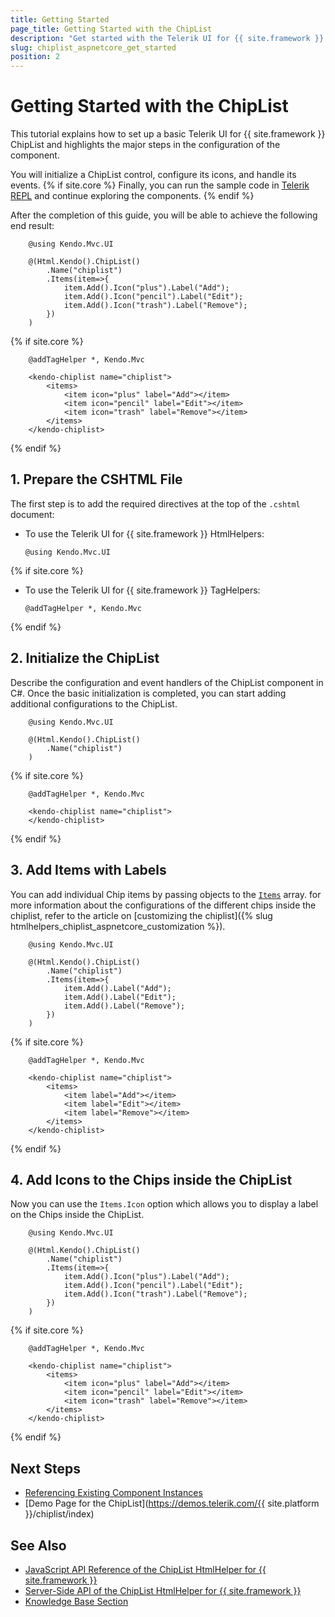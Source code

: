 ```yaml
---
title: Getting Started
page_title: Getting Started with the ChipList
description: "Get started with the Telerik UI for {{ site.framework }} and learn how to create, initialize, and enable the component by following the complete step-by-step tutorial."
slug: chiplist_aspnetcore_get_started
position: 2
---
```


# Getting Started with the ChipList

This tutorial explains how to set up a basic Telerik UI for {{ site.framework }} ChipList and highlights the major steps in the configuration of the component.

You will initialize a ChipList control, configure its icons, and handle its events. 
{% if site.core %}
Finally, you can run the sample code in [Telerik REPL](https://netcorerepl.telerik.com/) and continue exploring the components.
{% endif %}

After the completion of this guide, you will be able to achieve the following end result:

```HtmlHelper
    @using Kendo.Mvc.UI

    @(Html.Kendo().ChipList()
        .Name("chiplist")
        .Items(item=>{
            item.Add().Icon("plus").Label("Add");
            item.Add().Icon("pencil").Label("Edit");
            item.Add().Icon("trash").Label("Remove");
        })
    )
```
{% if site.core %}
```TagHelper
    @addTagHelper *, Kendo.Mvc

    <kendo-chiplist name="chiplist">
        <items>
            <item icon="plus" label="Add"></item>
            <item icon="pencil" label="Edit"></item>
            <item icon="trash" label="Remove"></item>
        </items>
    </kendo-chiplist>
```
{% endif %}

## 1. Prepare the CSHTML File

The first step is to add the required directives at the top of the `.cshtml` document:

* To use the Telerik UI for {{ site.framework }} HtmlHelpers:
    ```
    @using Kendo.Mvc.UI
    ```
{% if site.core %}
* To use the Telerik UI for {{ site.framework }} TagHelpers:
    ```
    @addTagHelper *, Kendo.Mvc
    ```
{% endif %}

## 2. Initialize the ChipList

Describe the configuration and event handlers of the ChipList component in C#. Once the basic initialization is completed, you can start adding additional configurations to the ChipList. 

```HtmlHelper
    @using Kendo.Mvc.UI

    @(Html.Kendo().ChipList()
        .Name("chiplist")
    )
```
{% if site.core %}
```TagHelper
    @addTagHelper *, Kendo.Mvc

    <kendo-chiplist name="chiplist">
    </kendo-chiplist>
```
{% endif %}


## 3. Add Items with Labels

You can add individual Chip items by passing objects to the [`Items`](/api/kendo.mvc.ui.fluent/chiplistbuilder#itemssystemaction) array. for more information about the configurations of the different chips inside the chiplist, refer to the article on [customizing the chiplist]({% slug htmlhelpers_chiplist_aspnetcore_customization %}).

```HtmlHelper
    @using Kendo.Mvc.UI

    @(Html.Kendo().ChipList()
        .Name("chiplist")
        .Items(item=>{
            item.Add().Label("Add");
            item.Add().Label("Edit");
            item.Add().Label("Remove");
        })
    )
```
{% if site.core %}
```TagHelper
    @addTagHelper *, Kendo.Mvc

    <kendo-chiplist name="chiplist">
        <items>
            <item label="Add"></item>
            <item label="Edit"></item>
            <item label="Remove"></item>
        </items>
    </kendo-chiplist>
```
{% endif %}

## 4. Add Icons to the Chips inside the ChipList

Now you can use the `Items.Icon` option which allows you to display a label on the Chips inside the ChipList.

```HtmlHelper
    @using Kendo.Mvc.UI

    @(Html.Kendo().ChipList()
        .Name("chiplist")
        .Items(item=>{
            item.Add().Icon("plus").Label("Add");
            item.Add().Icon("pencil").Label("Edit");
            item.Add().Icon("trash").Label("Remove");
        })
    )
```
{% if site.core %}
```TagHelper
    @addTagHelper *, Kendo.Mvc

    <kendo-chiplist name="chiplist">
        <items>
            <item icon="plus" label="Add"></item>
            <item icon="pencil" label="Edit"></item>
            <item icon="trash" label="Remove"></item>
        </items>
    </kendo-chiplist>
```
{% endif %}

## Next Steps 

* [Referencing Existing Component Instances](https://docs.telerik.com/kendo-ui/intro/widget-basics/events-and-methods#referencing-existing-component-instances) 
* [Demo Page for the ChipList](https://demos.telerik.com/{{ site.platform }}/chiplist/index)

## See Also 

* [JavaScript API Reference of the ChipList HtmlHelper for {{ site.framework }}](https://docs.telerik.com/kendo-ui/api/javascript/ui/chiplist)
* [Server-Side API of the ChipList HtmlHelper for {{ site.framework }}](/api/chiplist)
* [Knowledge Base Section](/knowledge-base)

